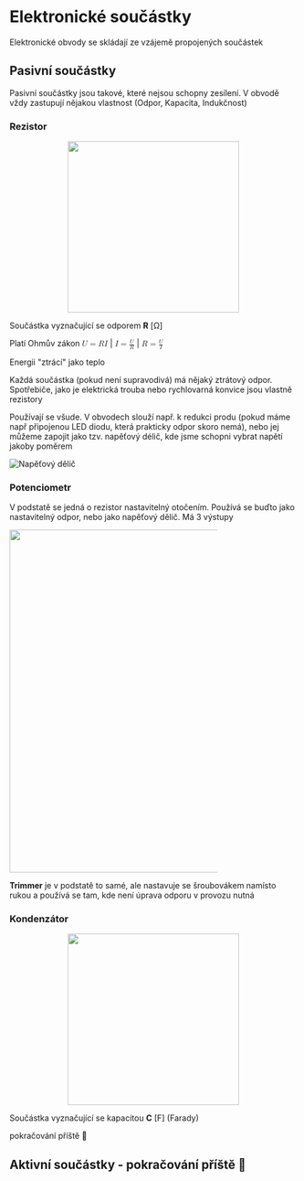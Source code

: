# Elektronické součástky

Elektronické obvody se skládají ze vzájemě propojených součástek

## Pasivní součástky
Pasivní součástky jsou takové, které nejsou schopny zesílení. V obvodě vždy zastupují nějakou vlastnost (Odpor, Kapacita, Indukčnost) 

### Rezistor
<center><img src="/Rezistor.svg" width="300"></center>

Součástka vyznačující se odporem **R** [Ω]

Platí Ohmův zákon <math xmlns="http://www.w3.org/1998/Math/MathML"><mi>U</mi><mo>=</mo><mi>R</mi><mi>I</mi></math> | <math xmlns="http://www.w3.org/1998/Math/MathML"><mi>I</mi><mo>=</mo><mfrac><mi>U</mi><mi>R</mi></mfrac></math> | <math xmlns="http://www.w3.org/1998/Math/MathML"><mi>R</mi><mo>=</mo><mfrac><mi>U</mi><mi>I</mi></mfrac></math>

Energii "ztrácí" jako teplo

Každá součástka (pokud není supravodivá) má nějaký ztrátový odpor. Spotřebiče, jako je elektrická trouba nebo rychlovarná konvice jsou vlastně rezistory

Používají se všude. V obvodech slouží např. k redukci produ (pokud máme např připojenou LED diodu, která prakticky odpor skoro nemá), nebo jej můžeme zapojit jako tzv. napěťový délič, kde jsme schopni vybrat napětí jakoby poměrem

![Napěťový dělič](/Delic.svg)

### Potenciometr
V podstatě se jedná o rezistor nastavitelný otočením. Používá se buďto jako nastavitelný odpor, nebo jako napěťový dělič. Má 3 výstupy
<center style="margin-right: 140px"><img src="/Potenciometr.svg" width="600"></center>

**Trimmer** je v podstatě to samé, ale nastavuje se šroubovákem namísto rukou a používá se tam, kde není úprava odporu v provozu nutná

### Kondenzátor
<center><img src="/Kondenzator.svg" width="300"></center>

Součástka vyznačující se kapacitou **C** [F] (Farady)

pokračování příště 🙂

## Aktivní součástky - pokračování příště 🙂